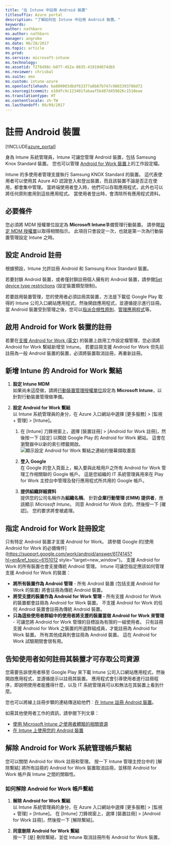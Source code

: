 ```yaml
---
title: "在 Intune 中註冊 Android 裝置"
titlesuffix: Azure portal
description: "了解如何在 Intune 中註冊 Android 裝置。"
keywords: 
author: nathbarn
ms.author: nathbarn
manager: angrobe
ms.date: 06/28/2017
ms.topic: article
ms.prod: 
ms.service: microsoft-intune
ms.technology: 
ms.assetid: f276d98c-b077-452a-8835-41919d674db5
ms.reviewer: chrisbal
ms.suite: ems
ms.custom: intune-azure
ms.openlocfilehash: ba809003dbdf63377a0b87b747c9865393786d72
ms.sourcegitcommit: e10dfc9c123401fabaaf5b487d459826c1510eae
ms.translationtype: HT
ms.contentlocale: zh-TW
ms.lasthandoff: 09/09/2017
---
```

# <a name="enroll-android-devices"></a>註冊 Android 裝置

[!INCLUDE[azure_portal](./includes/azure_portal.md)]

身為 Intune 系統管理員，Intune 可讓您管理 Android 裝置，包括 Samsung Knox Standard 裝置。 您也可以管理 [Android for Work 裝置](#enable-enrollment-of-android-for-work-devices)上的工作設定檔。

Intune 的多使用者管理支援執行 Samsung KNOX Standard 的裝置。 這代表使用者可以使用其 Azure AD 認證登入和登出裝置，而且該裝置不論是否正在使用，都會集中管理。 當終端使用者登入時，他們可以存取應用程式，此外也可以將任何原則套用到這些應用程式。 當使用者登出時，會清除所有應用程式資料。

## <a name="prerequisite"></a>必要條件

您必須將 MDM 授權單位設定為 **Microsoft Intune**準備管理行動裝置。 請參閱[設定 MDM 授權單](mdm-authority-set.md)以取得相關指示。 此項目只會設定一次，也就是第一次為行動裝置管理設定 Intune 之時。

## <a name="set-up-android-enrollment"></a>設定 Android 註冊

根據預設，Intune 允許註冊 Android 和 Samsung Knox Standard 裝置。

若要封鎖 Android 裝置，或者僅封鎖註冊個人擁有的 Android 裝置，請參閱[Set device type restrictions](enrollment-restrictions-set.md) (設定裝置類型限制)。

若要啟用裝置管理，您的使用者必須註冊其裝置，方法是下載從 Google Play 取得的 Intune 公司入口網站應用程式，然後開啟應用程式，並遵循提示進行註冊。 當 Android 裝置受到管理之後，您可以[指派合規性原則](compliance-policy-create-android.md)、[管理應用程式](app-management.md)等。

## <a name="enable-enrollment-of-android-for-work-devices"></a>啟用 Android for Work 裝置的註冊

若要在[支援 Android for Work (英文)](https://support.google.com/work/android/answer/6174145?hl=en&ref_topic=6151012) 的裝置上啟用工作設定檔管理，您必須將 Android for Work 繫結新增至 Intune。 若要註冊支援 Android for Work 但先前註冊為一般 Android 裝置的裝置，必須將裝置取消註冊，再重新註冊。

## <a name="add-android-for-work-binding-for-intune"></a>新增 Intune 的 Android for Work 繫結

1. **設定 Intune MDM**<br>
如果尚未這麼做，請將[行動裝置管理授權單位](mdm-authority-set.md)設定為 **Microsoft Intune**，以針對行動裝置管理做準備。
2. **設定 Android for Work 繫結**<br>
    以 Intune 系統管理員的身分，在 Azure 入口網站中選擇 [更多服務] > [監視 + 管理] > [Intune]。

    1. 在 [Intune] 刀鋒視窗上，選擇 [裝置註冊] > [Android for Work 註冊]，然後按一下 [設定] 以開啟 Google Play 的 Android for Work 網站。 這會在瀏覽器中以新的索引標籤開啟。
  ![顯示設定 Android for Work 繫結之連結的螢幕擷取畫面](./media/android-work-bind.png)

    2. **登入 Google**<br>
   在 Google 的登入頁面上，輸入要與此租用戶之所有 Android for Work 管理工作相關聯的 Google 帳戶。 這是您組織的 IT 系統管理員用來在 Play for Work 主控台中管理及發行應用程式所共用的 Google 帳戶。

    3. **提供組織詳細資料**<br>
   提供您的公司名稱作為**組織名稱**。 針對**企業行動管理 (EMM) 提供者**，應該顯示 *Microsoft Intune*。 同意 Android for Work 合約，然後按一下 [確認]。 您的要求將會被處理。

## <a name="specify-android-for-work-enrollment-settings"></a>指定 Android for Work 註冊設定
   只有特定 Android 裝置才支援 Android for Work。 請參閱 Google 的[使用 Android for Work 的必備條件](https://support.google.com/work/android/answer/6174145?hl=en&ref_topic=6151012 style="target=new_window")。 支援 Android for Work 的所有裝置也會支援傳統 Android 管理。  Intune 可讓您指定應該如何管理支援 Android for Work 的裝置：

   - **將所有裝置作為 Android 管理** - 所有 Android 裝置 (包括支援 Android for Work 的裝置) 將會註冊為傳統 Android 裝置。
   - **將受支援的裝置作為 Android for Work 管理** - 所有支援 Android for Work 的裝置都會註冊為 Android for Work 裝置。 不支援 Android for Work 的任何 Android 裝置會註冊為傳統 Android 裝置。
   - **只為這些使用者群組中的使用者將支援的裝置當做 Android for Work 來管理** - 可讓您將 Android for Work 管理的目標設為有限的一組使用者。 只有註冊支援 Android for Work 之裝置的所選群組成員，才能註冊為 Android for Work 裝置。 所有其他成員則會註冊為 Android 裝置。 這在 Android for Work 試驗期間會很有用。

<!--  ## Next steps for Android for Work
After configuring the Android for Work binding and settings, you can do the following:
- [Deploy Android for Work apps](android-for-work-apps.md)
- [Add Android for Work configuration policies](android-for-work-policy-settings-in-microsoft-intune.md)  -->

## <a name="tell-your-users-how-to-enroll-their-devices-to-access-company-resources"></a>告知使用者如何註冊其裝置才可存取公司資源

您需要告訴使用者移至 Google Play 來下載 Intune 公司入口網站應用程式，然後開啟應用程式，並遵循提示以註冊其裝置。 應用程式會引導使用者進行註冊程序，即說明使用者能獲得什麼，以及 IT 系統管理員可以和無法在其裝置上看到什麼。

您也可以將線上註冊步驟的連結傳送給他們︰[在 Intune 註冊 Android 裝置](https://docs.microsoft.com/intune-user-help/enroll-your-device-in-intune-android)。

如需其他使用者工作的資訊，請參閱下列文章：

- [使用 Microsoft Intune 之使用者體驗的相關資源](end-user-educate.md)
- [在 Intune 上使用您的 Android 裝置](https://docs.microsoft.com/intune-user-help/using-your-android-device-with-intune)

## <a name="unbinding-your-android-for-work-administrative-account"></a>解除 Android for Work 系統管理帳戶繫結

您可以關閉 Android for Work 註冊和管理。 按一下 Intune 管理主控台中的 [解除繫結] 將所有註冊的 Android for Work 裝置取消註冊，並移除 Android for Work 帳戶與 Intune 之間的關聯性。

### <a name="how-to-unbind-an-android-for-work-account"></a>如何解除 Android for Work 帳戶繫結

1. **解除 Android for Work 繫結**<br>
    以 Intune 系統管理員的身分，在 Azure 入口網站中選擇 [更多服務] > [監視 + 管理] > [Intune]。  在 [Intune] 刀鋒視窗上，選擇 [裝置註冊] > [Android for Work 註冊]，然後按一下 [解除繫結]。

2. **同意刪除 Android for Work 繫結**<br>
  按一下 [是] 刪除繫結，並從 Intune 取消註冊所有 Android for Work 裝置。
